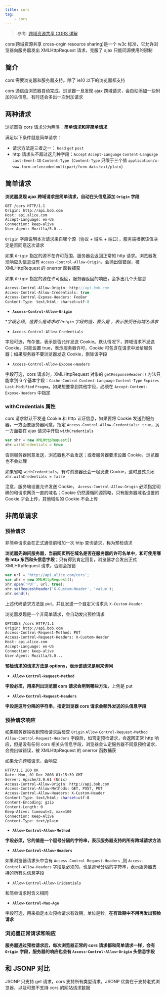```yaml
---
title: cors
tag: 
	- cors
---
```


> 参考: [跨域资源共享 CORS 详解](http://www.ruanyifeng.com/blog/2016/04/cors.html)

cors(跨域资源共享 cross-orgin resource sharing)是一个 w3c 标准，它允许浏览器向服务器发出 XMLHttpRequest 请求，克服了 ajax 只能同源使用的限制

<!-- more -->

## 简介

cors 需要浏览器和服务器支持。除了 ie10 以下的浏览器都支持

cors 通信由浏览器自动完成。浏览器一旦发现 ajax 跨域请求，会自动添加一些附加的头信息，有时还会多出一次附加请求

## 两种请求

浏览器将 cors 请求分为两类：**简单请求和非简单请求**

满足以下条件就是简单请求：

- 请求方法是三者之一： `head` `get` `post`
- http 请求头不超过这几种字段：`Accept` `Accept-Language` `Content-Language` `Last-Event-ID` `Content-Type`（`Content-Type` 只限于三个值 `application/x-www-form-urlencoded` `multipart/form-data` `text/plain`）

## 简单请求

**浏览器发现 ajax 跨域请求是简单请求，自动在头信息添加 `Origin` 字段**

```bash
GET /cors HTTP/1.1
Origin: http://api.bob.com
Host: api.alice.com
Accept-Language: en-US
Connection: keep-alive
User-Agent: Mozilla/5.0...
```

`Origin` 字段说明本次请求来自哪个源（协议 + 域名 + 端口），服务端根据该值决定是否同意这次请求

如果 `Origin` 指定的源不在许可范围，服务器会返回正常的 http 请求。浏览器发现响应头信息没有 `Access-Control-Allow-Origin`，会抛出做错误，被 XMLHttpRequest 的 onerror 函数捕获

如果 `Origin` 指定的源在许可返回，服务器返回的响应，会多出几个头信息

```js
Access-Control-Allow-Origin: http://api.bob.com
Access-Control-Allow-Credentials: true
Access-Control-Expose-Headers: FooBar
Content-Type: text/html; charset=utf-8
```

- **`Access-Control-Allow-Origin`**

**字段必须，值要么是请求时 `Origin` 字段的值，要么是 *，表示接受任何域名请求**

- `Access-Control-Allow-Credentials`

字段可选，布尔值，表示是否允许发送 Cookie。默认情况下，跨域请求不发送 Cookie。只能设置 true，表示服务器许可，Cookie 可包含在请求中发给服务器；如果服务器不要浏览器发送 Cookie，删除该字段

- `Access-Control-Allow-Expose-Headers`

字段可选，cors 请求时，XMLHttpRequest 对象的 `getResponseHeader()` 方法只能拿到 6 个基本字段：`Cache-Control` `Content-Language` `Content-Type` `Expires` `Last-Modified` `Pragma`。如果想要拿到其他字段，必须在 `Accept-Content-Expose-Headers` 中指定

### withCredentials 属性

cors 请求默认不发送 Cookie 和 http 认证信息，如果要将 Cookie 发送到服务器，一方面要服务器同意，指定 `Access-Control-Allow-Credentials: true`，另一方面要在 ajax 请求中开启 `withCredentials`

```js
var xhr = new XMLHttpRequest()
xhr.withCredentials = true
```

否则服务器同意发送，浏览器也不会发送；或者服务器要求设置 Cookie，浏览器也不会处理

如果省略 `withCredentials`，有时浏览器还会一起发送 Cookie，这时显式关闭 `xhr.withCredentials = false`

注意，服务端设置允许发送 Cookie， `Access-Control-Allow-Origin` 必须指定明确的和请求网页一直的域名；Cookie 仍然遵循同源策略，只有服务器域名设置的 Cookie 才会上传，其他域名的 Cookie 不会上传

## 非简单请求

### 预检请求

非简单请求会在正式通信前增加一次 http 查询请求，称为预检请求

**浏览器先询问服务器，当前网页所在域名是否在服务器的许可名单中，和可使用哪些 http 东西和头信息字段**；只有得到肯定回复，浏览器才会发出正式 XMLHttpRequest 请求，否则会报错

```js
var url = 'http://api.alice.com/cors';
var xhr = new XMLHttpRequest();
xhr.open('PUT', url, true);
xhr.setRequestHeader('X-Custom-Header', 'value');
xhr.send();
```

上述代码请求方法是 put，并且发送一个自定义请求头 `X-Custom-Header`

浏览器发现是一个非简单请求，会自动发出预检请求

```bash
OPTIONS /cors HTTP/1.1
Origin: http://api.bob.com
Access-Control-Request-Method: PUT
Access-Control-Request-Headers: X-Custom-Header
Host: api.alice.com
Accept-Language: en-US
Connection: keep-alive
User-Agent: Mozilla/5.0...
```

**预检请求的请求方法是 options，表示该请求是用来询问**

- **`Allow-Control-Request-Method`**

**字段必须，用来列出浏览器 cors 请求会用到哪些方法**，上例是 put

- **`Allow-Control-Request-Headers`**

**字段是逗号分隔的字符串，指定浏览器 cors 请求会额外发送的头信息字段**

### 预检请求响应

如果服务器端收到预检请求后检查 `Origin` `Allow-Control-Request-Method` `Allow-Control-Request-Headers` 字段后，如否定预检请求，会返回正常 http 响应，但是没有任何 cors 相关头信息字段，浏览器会认定服务器不同意预检请求，会抛出做错误，被 XMLHttpRequest 的 onerror 函数捕获

如果允许跨域请求，会响应

```bash
HTTP/1.1 200 OK
Date: Mon, 01 Dec 2008 01:15:39 GMT
Server: Apache/2.0.61 (Unix)
Access-Control-Allow-Origin: http://api.bob.com
Access-Control-Allow-Methods: GET, POST, PUT
Access-Control-Allow-Headers: X-Custom-Header
Content-Type: text/html; charset=utf-8
Content-Encoding: gzip
Content-Length: 0
Keep-Alive: timeout=2, max=100
Connection: Keep-Alive
Content-Type: text/plain
```

- **`Allow-Control-Allow-Method`**

**字段必须，它的值是一个逗号分隔的字符串，表示服务器支持的所有跨域请求方法**

- **`Allow-Control-Allow-Headers`**

如果浏览器请求头中含有 `Access-Control-Request-Headers` ,则 `Access-Control-Allow-Headers` 字段是必须的，也是逗号分隔的字符串，表示服务器支持的所有头信息字段

- `Allow-Control-Allow-Cridentials`

和简单请求时含义相同

- **`Allow-Control-Max-Age`**

字段可选，用来指定本次预检请求有效期，单位是秒。**在有效期中不用再发出预检请求**

### 浏览器正常请求和响应

**服务器通过预检请求后，每次浏览器正常的 cors 请求都和简单请求一样，会有 `Origin` 字段，服务器的响应也会有 `Access-Control-Allow-Origin` 头信息字段**

## 和 JSONP 对比

JSONP 只支持 get 请求，cors 支持所有类型请求，JSONP 优势在于支持老式浏览器，以及可想不支持 cors 的网站请求数据